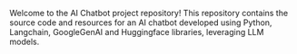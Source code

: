 Welcome to the AI Chatbot project repository! This repository contains the source code and resources for an AI chatbot developed using Python, Langchain, GoogleGenAI and Huggingface libraries, leveraging LLM models.
